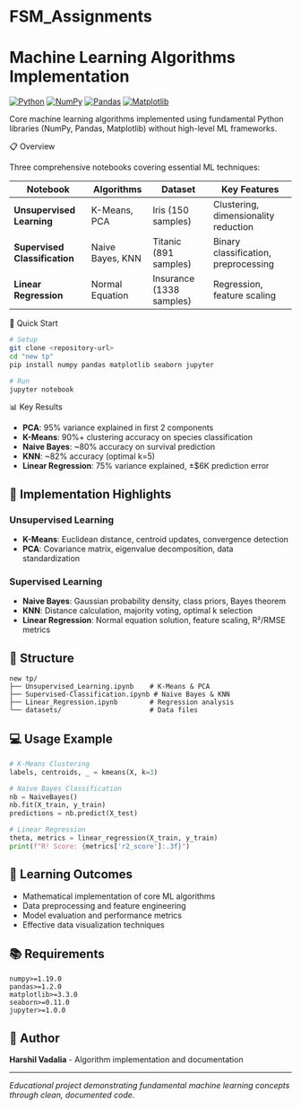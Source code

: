 # FSM_Assignments

# Machine Learning Algorithms Implementation

[![Python](https://img.shields.io/badge/Python-3.7+-blue.svg)](https://python.org)
[![NumPy](https://img.shields.io/badge/NumPy-Latest-green.svg)](https://numpy.org)
[![Pandas](https://img.shields.io/badge/Pandas-Latest-yellow.svg)](https://pandas.pydata.org)
[![Matplotlib](https://img.shields.io/badge/Matplotlib-Latest-red.svg)](https://matplotlib.org)

Core machine learning algorithms implemented using fundamental Python libraries (NumPy, Pandas, Matplotlib) without high-level ML frameworks.

📋 Overview

Three comprehensive notebooks covering essential ML techniques:

| Notebook | Algorithms | Dataset | Key Features |
|----------|------------|---------|-------------|
| **Unsupervised Learning** | K-Means, PCA | Iris (150 samples) | Clustering, dimensionality reduction |
| **Supervised Classification** | Naive Bayes, KNN | Titanic (891 samples) | Binary classification, preprocessing |
| **Linear Regression** | Normal Equation | Insurance (1338 samples) | Regression, feature scaling |

🚀 Quick Start

```bash
# Setup
git clone <repository-url>
cd "new tp"
pip install numpy pandas matplotlib seaborn jupyter

# Run
jupyter notebook
```

📊 Key Results

- **PCA**: 95% variance explained in first 2 components
- **K-Means**: 90%+ clustering accuracy on species classification
- **Naive Bayes**: ~80% accuracy on survival prediction
- **KNN**: ~82% accuracy (optimal k=5)
- **Linear Regression**: 75% variance explained, ±$6K prediction error

## 🔬 Implementation Highlights

### Unsupervised Learning
- **K-Means**: Euclidean distance, centroid updates, convergence detection
- **PCA**: Covariance matrix, eigenvalue decomposition, data standardization

### Supervised Learning
- **Naive Bayes**: Gaussian probability density, class priors, Bayes theorem
- **KNN**: Distance calculation, majority voting, optimal k selection
- **Linear Regression**: Normal equation solution, feature scaling, R²/RMSE metrics

## 📁 Structure

```
new tp/
├── Unsupervised_Learning.ipynb    # K-Means & PCA
├── Supervised-Classification.ipynb # Naive Bayes & KNN  
├── Linear_Regression.ipynb        # Regression analysis
└── datasets/                      # Data files
```

## 💻 Usage Example

```python
# K-Means Clustering
labels, centroids, _ = kmeans(X, k=3)

# Naive Bayes Classification  
nb = NaiveBayes()
nb.fit(X_train, y_train)
predictions = nb.predict(X_test)

# Linear Regression
theta, metrics = linear_regression(X_train, y_train)
print(f"R² Score: {metrics['r2_score']:.3f}")
```

## 🎯 Learning Outcomes

- Mathematical implementation of core ML algorithms
- Data preprocessing and feature engineering
- Model evaluation and performance metrics
- Effective data visualization techniques

## 📚 Requirements

```
numpy>=1.19.0
pandas>=1.2.0  
matplotlib>=3.3.0
seaborn>=0.11.0
jupyter>=1.0.0
```

## 👤 Author

**Harshil Vadalia** - Algorithm implementation and documentation

---

*Educational project demonstrating fundamental machine learning concepts through clean, documented code.*
